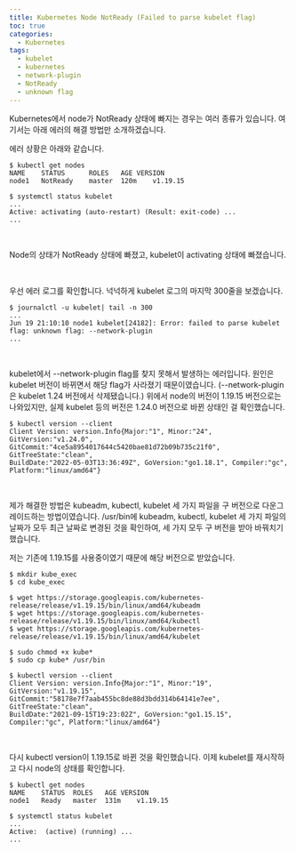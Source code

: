 ```yaml
---
title: Kubernetes Node NotReady (Failed to parse kubelet flag)
toc: true
categories:
  - Kubernetes
tags:
  - kubelet
  - kubernetes
  - network-plugin
  - NotReady
  - unknown flag
---
```


Kubernetes에서 node가 NotReady 상태에 빠지는 경우는 여러 종류가 있습니다. 여기서는 아래 에러의 해결 방법만 소개하겠습니다.


에러 상황은 아래와 같습니다.



```
$ kubectl get nodes
NAME	STATUS		ROLES	AGE	VERSION
node1	NotReady	master	120m	v1.19.15

$ systemctl status kubelet
...
Active: activating (auto-restart) (Result: exit-code) ...
...
```

 


Node의 상태가 NotReady 상태에 빠졌고, kubelet이 activating 상태에 빠졌습니다.


 


우선 에러 로그를 확인합니다. 넉넉하게 kubelet 로그의 마지막 300줄을 보겠습니다.



```
$ journalctl -u kubelet| tail -n 300
...
Jun 19 21:10:10 node1 kubelet[24182]: Error: failed to parse kubelet flag: unknown flag: --network-plugin
...
```

 


kubelet에서 --network-plugin flag를 찾지 못해서 발생하는 에러입니다. 원인은 kubelet 버전이 바뀌면서 해당 flag가 사라졌기 때문이였습니다. (--network-plugin은 kubelet 1.24 버전에서 삭제됐습니다.) 위에서 node의 버전이 1.19.15 버전으로는 나와있지만, 실제 kubelet 등의 버전은 1.24.0 버전으로 바뀐 상태인 걸 확인했습니다.



```
$ kubectl version --client
Client Version: version.Info{Major:"1", Minor:"24", GitVersion:"v1.24.0", 
GitCommit:"4ce5a8954017644c5420bae81d72b09b735c21f0", GitTreeState:"clean", 
BuildDate:"2022-05-03T13:36:49Z", GoVersion:"go1.18.1", Compiler:"gc", Platform:"linux/amd64"}
```

 


제가 해결한 방법은 kubeadm, kubectl, kubelet 세 가지 파일을 구 버전으로 다운그레이드하는 방법이였습니다. /usr/bin에 kubeadm, kubectl, kubelet 세 가지 파일의 날짜가 모두 최근 날짜로 변경된 것을 확인하여, 세 가지 모두 구 버전을 받아 바꿔치기했습니다.


저는 기존에 1.19.15를 사용중이였기 때문에 해당 버전으로 받았습니다.



```
$ mkdir kube_exec
$ cd kube_exec

$ wget https://storage.googleapis.com/kubernetes-release/release/v1.19.15/bin/linux/amd64/kubeadm
$ wget https://storage.googleapis.com/kubernetes-release/release/v1.19.15/bin/linux/amd64/kubectl
$ wget https://storage.googleapis.com/kubernetes-release/release/v1.19.15/bin/linux/amd64/kubelet

$ sudo chmod +x kube*
$ sudo cp kube* /usr/bin

$ kubectl version --client
Client Version: version.Info{Major:"1", Minor:"19", GitVersion:"v1.19.15", 
GitCommit:"58178e7f7aab455bc8de88d3bdd314b64141e7ee", GitTreeState:"clean", 
BuildDate:"2021-09-15T19:23:02Z", GoVersion:"go1.15.15", Compiler:"gc", Platform:"linux/amd64"}
```

 


다시 kubectl version이 1.19.15로 바뀐 것을 확인했습니다. 이제 kubelet를 재시작하고 다시 node의 상태를 확인합니다.



```
$ kubectl get nodes
NAME	STATUS	ROLES	AGE	VERSION
node1	Ready	master	131m	v1.19.15

$ systemctl status kubelet
...
Active:  (active) (running) ...
...
```

 


 

